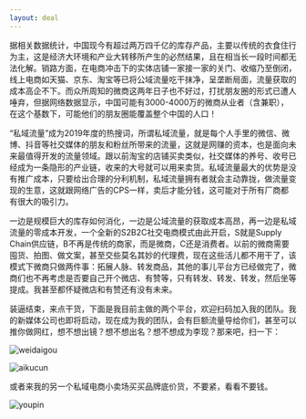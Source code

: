 ```yaml
---
layout: deal
---
```


据相关数据统计，中国现今有超过两万四千亿的库存产品，主要以传统的衣食住行为主，这是经济大环境和产业大转移所产生的必然结果，且在相当长一段时间都无法化解。销路方面，在电商冲击下的实体店铺一家接一家的关门、收缩乃至倒闭，线上电商如天猫、京东、淘宝等已将公域流量吃干抹净，呈垄断局面，流量获取的成本高企不下。而众所周知的微商这两年日子也不好过，打扰朋友圈的形式已遭人唾弃，但据网络数据显示，中国可能有3000-4000万的微商从业者（含兼职），在这个基数下，可能他们的朋友圈能覆盖整个中国的人口！

“私域流量”成为2019年度的热搜词，所谓私域流量，就是每个人手里的微信、微博、抖音等社交媒体的朋友和粉丝所带来的流量，这就是网赚的资本，也是面向未来最值得开发的流量领域。跟以前淘宝的店铺买卖类似，社交媒体的养号、收号已经成为一条隐形的产业链，收来的大号就可以用来卖货。私域流量最大的优势是没有推广成本，只要给出合理的分利机制，私域流量拥有者就会主动靠拢，做流量变现的生意，这就跟网络广告的CPS一样，卖后才能分钱，这可能对于所有厂商都有很大的吸引力。

一边是规模巨大的库存如何消化，一边是公域流量的获取成本高昂，再一边是私域流量的零成本开发，一个全新的S2B2C社交电商模式由此开启，S就是Supply Chain供应链，B不再是传统的商家，而是微商，C还是消费者。以前的微商需要囤货、拍图、做文案，甚至交些莫名其妙的代理费，现在这些活儿都不用干了，该模式下微商只做两件事：拓展人脉、转发商品，其他的事儿平台方已经做完了，微商们也不再考虑是否要自己开个微店、有赞等，只有转发、转发、转发，然后坐等提成。我甚至都怀疑微店和有赞还有没有未来。

装逼结束，来点干货，下面是我目前主做的两个平台，欢迎扫码加入我的团队。我的新媒体公司也即将启动，现在成为我的团队，会有巨额流量导给你们，甚至可以推你做网红，想不想出镜？想不想出名？想不想成为李现？那来吧，扫一下：

![weidaigou](<https://raw.githubusercontent.com/zeove/zeove.github.io/master/pic/weidaigou.png>)

![aikucun](https://raw.githubusercontent.com/zeove/zeove.github.io/master/pic/aikucun.jpg)





或者来我的另一个私域电商小卖场买买品牌底价货，不要紧，看看不要钱。

![youpin](https://raw.githubusercontent.com/zeove/zeove.github.io/master/pic/youpin.jpg)